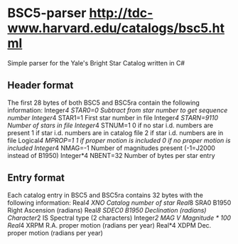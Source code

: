 # BSC5-parser http://tdc-www.harvard.edu/catalogs/bsc5.html
Simple parser for the Yale's Bright Star Catalog written in C#


## Header format
The first 28 bytes of both BSC5 and BSC5ra contain the following information:
Integer*4 STAR0=0	Subtract from star number to get sequence number
Integer*4 STAR1=1	First star number in file
Integer*4 STARN=9110  	Number of stars in file
Integer*4 STNUM=1	0 if no star i.d. numbers are present
			1 if star i.d. numbers are in catalog file
			2 if star i.d. numbers are  in file
Logical*4 MPROP=1	1 if proper motion is included
			0 if no proper motion is included
Integer*4 NMAG=-1	Number of magnitudes present (-1=J2000 instead of B1950)
Integer*4 NBENT=32	Number of bytes per star entry


## Entry format
Each catalog entry in BSC5 and BSC5ra contains 32 bytes with the following information:
Real*4 XNO		Catalog number of star
Real*8 SRA0		B1950 Right Ascension (radians)
Real*8 SDEC0		B1950 Declination (radians)
Character*2 IS		Spectral type (2 characters)
Integer*2 MAG		V Magnitude * 100
Real*4 XRPM		R.A. proper motion (radians per year)
Real*4 XDPM		Dec. proper motion (radians per year)